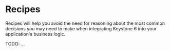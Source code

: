 # Recipes

Recipes will help you avoid the need for reasoning about the most common decisions you may need to make when integrating Keystone 6 into your application's business logic.

TODO: ...
